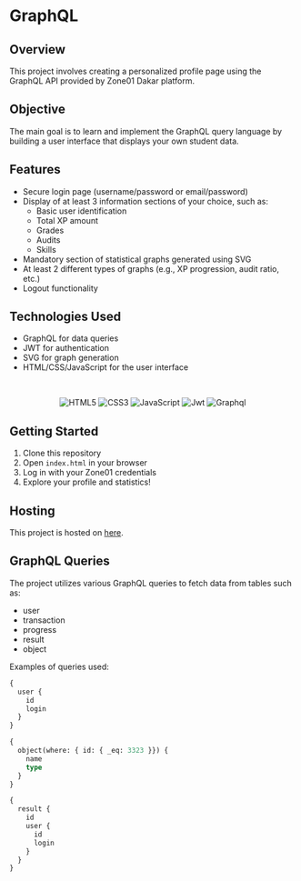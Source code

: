 # GraphQL

## Overview

This project involves creating a personalized profile page using the GraphQL API provided by Zone01 Dakar platform.

## Objective

The main goal is to learn and implement the GraphQL query language by building a user interface that displays your own student data.

## Features

- Secure login page (username/password or email/password)
- Display of at least 3 information sections of your choice, such as:
  - Basic user identification
  - Total XP amount
  - Grades
  - Audits
  - Skills
- Mandatory section of statistical graphs generated using SVG
- At least 2 different types of graphs (e.g., XP progression, audit ratio, etc.)
- Logout functionality

## Technologies Used

- GraphQL for data queries
- JWT for authentication
- SVG for graph generation
- HTML/CSS/JavaScript for the user interface


<br>

<p align="center">
<img alt="HTML5" src="https://img.shields.io/badge/html5-%23E34F26.svg?&style=for-the-badge&logo=html5&logoColor=&color=black">
<img alt="CSS3" src="https://img.shields.io/badge/css3-%231572B6.svg?&style=for-the-badge&logo=css3&logoColor=purple&color=black">

<img alt="JavaScript" src="https://img.shields.io/badge/javascript-%23323330.svg?&style=for-the-badge&logo=javascript&logoColor=yellow&color=black">
<img alt="Jwt" src="https://img.shields.io/badge/jwt-%23000000.svg?&style=for-the-badge&logo=JSON%20web%20tokens&logoColor=white)">
<img alt="Graphql" src="https://img.shields.io/badge/graphql-%23E10098.svg?&style=for-the-badge&logo=graphql&logoColor=white">


<br>

## Getting Started

1. Clone this repository
2. Open `index.html` in your browser
3. Log in with your Zone01 credentials
4. Explore your profile and statistics!

## Hosting

This project is hosted on [here](https://graphql-bababoom.vercel.app).

## GraphQL Queries

The project utilizes various GraphQL queries to fetch data from tables such as:

- user
- transaction
- progress
- result
- object

Examples of queries used:

```graphql
{
  user {
    id
    login
  }
}

{
  object(where: { id: { _eq: 3323 }}) {
    name
    type
  }
}

{
  result {
    id
    user {
      id
      login
    }
  }
}